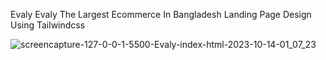   E v a l y 
Evaly The Largest Ecommerce In Bangladesh Landing Page Design Using Tailwindcss

 

![screencapture-127-0-0-1-5500-Evaly-index-html-2023-10-14-01_07_23](https://github.com/NasimBdWeb/evaly/assets/121626619/2e0e1e4f-596a-4e96-ac94-a9a3c26a0723)
